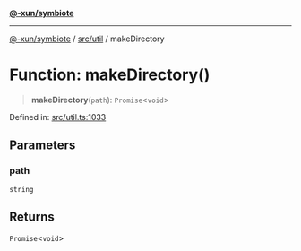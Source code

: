 [**@-xun/symbiote**](../../../README.md)

***

[@-xun/symbiote](../../../README.md) / [src/util](../README.md) / makeDirectory

# Function: makeDirectory()

> **makeDirectory**(`path`): `Promise`\<`void`\>

Defined in: [src/util.ts:1033](https://github.com/Xunnamius/symbiote/blob/fcdd2ab0b85b01d184680d7337de52754feba693/src/util.ts#L1033)

## Parameters

### path

`string`

## Returns

`Promise`\<`void`\>
